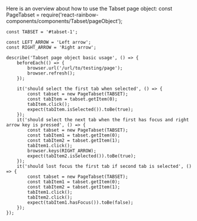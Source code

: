 Here is an overview about how to use the Tabset page object:
    const PageTabset = require('react-rainbow-components/components/Tabset/pageObject');

    const TABSET = '#tabset-1';

    const LEFT_ARROW = 'Left arrow';
    const RIGHT_ARROW = 'Right arrow';

    describe('Tabset page object basic usage', () => {
        beforeEach(() => {
            browser.url('/url/to/testing/page');
            browser.refresh();
        });

        it('should select the first tab when selected', () => {
            const tabset = new PageTabset(TABSET);
            const tabItem = tabset.getItem(0);
            tabItem.click();
            expect(tabItem.isSelected()).toBe(true);
        });
        it('should select the next tab when the first has focus and right arrow key is pressed', () => {
            const tabset = new PageTabset(TABSET);
            const tabItem1 = tabset.getItem(0);
            const tabItem2 = tabset.getItem(1);
            tabItem1.click();
            browser.keys(RIGHT_ARROW);
            expect(tabItem2.isSelected()).toBe(true);
        });
        it('should lost focus the first tab if second tab is selected', () => {
            const tabset = new PageTabset(TABSET);
            const tabItem1 = tabset.getItem(0);
            const tabItem2 = tabset.getItem(1);
            tabItem1.click();
            tabItem2.click();
            expect(tabItem1.hasFocus()).toBe(false);
        });
    });
